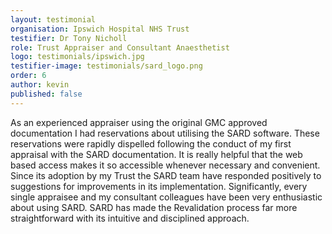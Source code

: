 ```yaml
---
layout: testimonial
organisation: Ipswich Hospital NHS Trust
testifier: Dr Tony Nicholl
role: Trust Appraiser and Consultant Anaesthetist
logo: testimonials/ipswich.jpg
testifier-image: testimonials/sard_logo.png
order: 6
author: kevin
published: false
---
```


As an experienced appraiser using the original GMC approved documentation I had reservations about utilising the SARD software. These reservations were rapidly dispelled following the conduct of my first appraisal with the SARD documentation. It is really helpful that the web based access makes it so accessible whenever necessary and convenient. Since its adoption by my Trust the SARD team have responded positively to suggestions for improvements in its implementation. Significantly,  every single appraisee and my consultant colleagues have been very enthusiastic about using SARD. SARD has made the Revalidation process far more straightforward with its intuitive and disciplined approach.
